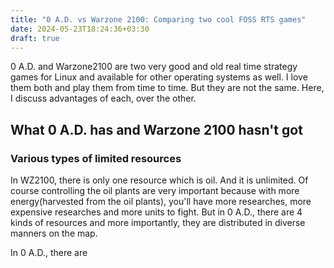 ```yaml
---
title: "0 A.D. vs Warzone 2100: Comparing two cool FOSS RTS games"
date: 2024-05-23T18:24:36+03:30
draft: true
---
```


0 A.D. and Warzone2100 are two very good and old real time strategy games for Linux and available for other operating systems as well. I love them both and play them from time to time. But they are not the same. Here, I discuss advantages of each, over the other.

## What 0 A.D. has and Warzone 2100 hasn't got

### Various types of limited resources

In WZ2100, there is only one resource which is oil. And it is unlimited. Of course controlling the oil plants are very important
because with more energy(harvested from the oil plants), you'll have more researches, more expensive researches and more units to fight. But in 0 A.D., there are 4 kinds of resources and more importantly, they are distributed in diverse manners on the map.

In 0 A.D., there are
